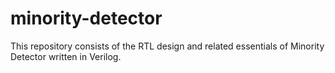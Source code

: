 # minority-detector
This repository consists of the RTL design and related essentials of Minority Detector written in Verilog.
